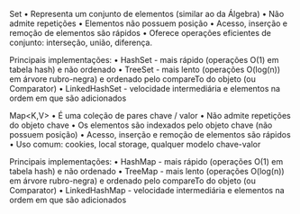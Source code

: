 Set<T>
• Representa um conjunto de elementos (similar ao da Álgebra)
• Não admite repetições
• Elementos não possuem posição
• Acesso, inserção e remoção de elementos são rápidos
• Oferece operações eficientes de conjunto: interseção, união, diferença.

Principais implementações: 
• HashSet - mais rápido (operações O(1) em tabela hash) e não ordenado
• TreeSet - mais lento (operações O(log(n)) em árvore rubro-negra) e ordenado pelo 
compareTo do objeto (ou Comparator)
• LinkedHashSet - velocidade intermediária e elementos na ordem em que são adicionados


Map<K,V>
• É uma coleção de pares chave / valor
• Não admite repetições do objeto chave
• Os elementos são indexados pelo objeto chave (não possuem posição)
• Acesso, inserção e remoção de elementos são rápidos
• Uso comum: cookies, local storage, qualquer modelo chave-valor

Principais implementações: 
• HashMap - mais rápido (operações O(1) em tabela hash) e não ordenado
• TreeMap - mais lento (operações O(log(n)) em árvore rubro-negra) e ordenado pelo 
compareTo do objeto (ou Comparator)
• LinkedHashMap - velocidade intermediária e elementos na ordem em que são adicionados
